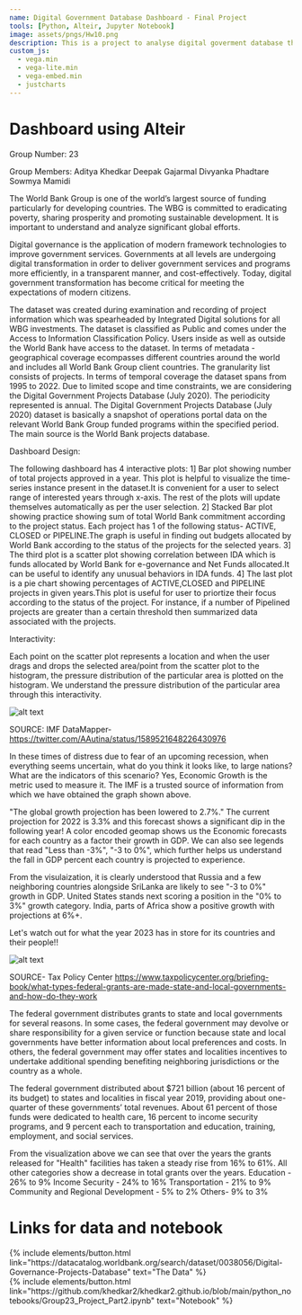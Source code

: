 ```yaml
---
name: Digital Government Database Dashboard - Final Project
tools: [Python, Alteir, Jupyter Notebook]
image: assets/pngs/Hw10.png
description: This is a project to analyse digital goverment database through interactive plots.
custom_js:
  - vega.min
  - vega-lite.min
  - vega-embed.min
  - justcharts
---
```



# Dashboard using Alteir

Group Number: 23

Group Members: Aditya Khedkar Deepak Gajarmal Divyanka Phadtare Sowmya Mamidi


The World Bank Group is one of the world’s largest source of funding particularly for developing countries. The WBG is committed to eradicating poverty, sharing prosperity and promoting sustainable development. It is important to understand and analyze significant global efforts.

Digital governance is the application of modern framework technologies to improve government services. Governments at all levels are undergoing digital transformation  in order to deliver government services and programs more efficiently, in a transparent manner, and cost-effectively. Today, digital government transformation has become critical for meeting the expectations of modern citizens. 

<vegachart schema-url="{{ site.baseurl }}/assets/json/Project_Dashboard.json" style="width: 100%"></vegachart>

The dataset was created during examination and recording of project information which was spearheaded by Integrated Digital solutions for all WBG investments. The dataset is classified as Public and comes under the Access to Information Classification Policy. Users inside as well as outside the World Bank have access to the dataset. In terms of metadata - geographical coverage ecompasses different countries around the world and includes all World Bank Group client countries. The granularity list consists of projects. In terms of temporal coverage the dataset spans from 1995 to 2022. Due to limited scope and time constraints, we are considering the Digital Government Projects Database (July 2020). The periodicity represented is annual. The Digital Government Projects Database (July 2020) dataset is basically a snapshot of operations portal data on the relevant World Bank Group funded programs within the specified period. The main source is the World Bank projects database. 

Dashboard Design:

The following dashboard has 4 interactive plots: 1] Bar plot showing number of total projects approved in a year. This plot is helpful to visualize the time-series instance present in the dataset.It is convenient for a user to select range of interested years through x-axis. The rest of the plots will update themselves automatically as per the user selection. 2] Stacked Bar plot showing practice showing sum of total World Bank commitment according to the project status. Each project has 1 of the following status- ACTIVE, CLOSED or PIPELINE.The graph is useful in finding out budgets allocated by World Bank according to the status of the projects for the selected years. 3] The third plot is a scatter plot showing correlation between IDA which is funds allocated by World Bank for e-governance and Net Funds allocated.It can be useful to identify any unusual behaviors in IDA funds. 4] The last plot is a pie chart showing percentages of ACTIVE,CLOSED and PIPELINE projects in given years.This plot is useful for user to priortize their focus according to the status of the project. For instance, if a number of Pipelined projects are greater than a certain threshold then summarized data associated with the projects.


Interactivity:

Each point on the scatter plot represents a location and when the user drags and drops the selected area/point from the scatter plot to the histogram, the pressure distribution of the particular area is plotted on the histogram. We understand the pressure distribution of the particular area through this interactivity.

![alt text](assets/pngs/Context1.jpg)

SOURCE: IMF DataMapper- https://twitter.com/AAutina/status/1589521648226430976

In these times of distress due to fear of an upcoming recession, when everything seems uncertain, what do you think it looks like, to large nations? What are the indicators of this scenario? Yes, Economic Growth is the metric used to measure it. The IMF is a trusted source of information from which we have obtained the graph shown above.

"The global growth projection has been lowered to 2.7%." The current projection for 2022 is 3.3% and this forecast shows a significant dip in the following year! A color encoded geomap shows us the Economic forecasts for each country as a factor their growth in GDP. We can also see legends that read "Less than -3%", "-3 to 0%", which further helps us understand the fall in GDP percent each country is projected to experience.

From the visulaization, it is clearly understood that Russia and a few neighboring countries alongside SriLanka are likely to see "-3 to 0%" growth in GDP. United States stands next scoring a position in the "0% to 3%" growth category. India, parts of Africa show a positive growth with projections at 6%+.

Let's watch out for what the year 2023 has in store for its countries and their people!!

![alt text](assets/pngs/Context2.png)

SOURCE- Tax Policy Center https://www.taxpolicycenter.org/briefing-book/what-types-federal-grants-are-made-state-and-local-governments-and-how-do-they-work

The federal government distributes grants to state and local governments for several reasons. In some cases, the federal government may devolve or share responsibility for a given service or function because state and local governments have better information about local preferences and costs. In others, the federal government may offer states and localities incentives to undertake additional spending benefiting neighboring jurisdictions or the country as a whole.

The federal government distributed about $721 billion (about 16 percent of its budget) to states and localities in fiscal year 2019, providing about one-quarter of these governments’ total revenues. About 61 percent of those funds were dedicated to health care, 16 percent to income security programs, and 9 percent each to transportation and education, training, employment, and social services.

From the visualization above we can see that over the years the grants released for "Health" facilities has taken a steady rise from 16% to 61%. All other categories show a decrease in total grants over the years. Education - 26% to 9% Income Security - 24% to 16% Transportation - 21% to 9% Community and Regional Development - 5% to 2% Others- 9% to 3%

# Links for data and notebook

<!-- these are written in a combo of html and liquid --> 

<div class="left">
{% include elements/button.html link="https://datacatalog.worldbank.org/search/dataset/0038056/Digital-Governance-Projects-Database" text="The Data" %}
</div>

<div class="right">
{% include elements/button.html link="https://github.com/khedkar2/khedkar2.github.io/blob/main/python_notebooks/Group23_Project_Part2.ipynb" text="Notebook" %}
</div>
